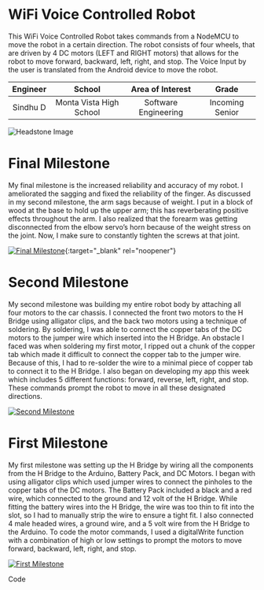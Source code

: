 ﻿# WiFi Voice Controlled Robot
This WiFi Voice Controlled Robot takes commands from a NodeMCU to move the robot in a certain direction. The robot consists of four wheels, that are driven by 4 DC motors (LEFT and RIGHT motors) that allows for the robot to move forward, backward, left, right, and stop. The Voice Input by the user is translated from the Android device to move the robot. 

| **Engineer** | **School** | **Area of Interest** | **Grade** |
|:--:|:--:|:--:|:--:|
| Sindhu D | Monta Vista High School | Software Engineering | Incoming Senior

![Headstone Image](https://user-images.githubusercontent.com/292570339_821212712598233_3879414798837582761_n.jpg)
  
# Final Milestone
My final milestone is the increased reliability and accuracy of my robot. I ameliorated the sagging and fixed the reliability of the finger. As discussed in my second milestone, the arm sags because of weight. I put in a block of wood at the base to hold up the upper arm; this has reverberating positive effects throughout the arm. I also realized that the forearm was getting disconnected from the elbow servo’s horn because of the weight stress on the joint. Now, I make sure to constantly tighten the screws at that joint. 

[![Final Milestone](https://res.cloudinary.com/marcomontalbano/image/upload/v1612573869/video_to_markdown/images/youtube--F7M7imOVGug-c05b58ac6eb4c4700831b2b3070cd403.jpg )](https://www.youtube.com/watch?v=F7M7imOVGug&feature=emb_logo "Final Milestone"){:target="_blank" rel="noopener"}

# Second Milestone
My second milestone was building my entire robot body by attaching all four motors to the car chassis. I connected the front two motors to the H Bridge using alligator clips, and the back two motors using a technique of soldering. By soldering, I was able to connect the copper tabs of the DC motors to the jumper wire which inserted into the H Bridge. An obstacle I faced was when soldering my first motor, I ripped out a chunk of the copper tab which made it difficult to connect the copper tab to the jumper wire. Because of this, I had to re-solder the wire to a minimal piece of copper tab to connect it to the H Bridge. I also began on developing my app this week which includes 5 different functions: forward, reverse, left, right, and stop. These commands prompt the robot to move in all these designated directions. 

[![Second Milestone](https://res.cloudinary.com/marcomontalbano/image/upload/v1656358939/video_to_markdown/images/youtube--oa6gBuU8fng-c05b58ac6eb4c4700831b2b3070cd403.jpg)](https://youtu.be/oa6gBuU8fng "Second Milestone")
# First Milestone
  

My first milestone was setting up the H Bridge by wiring all the components from the H Bridge to the Arduino, Battery Pack, and DC Motors. I began with using alligator clips which used jumper wires to connect the pinholes to the copper tabs of the DC motors. The Battery Pack included a black and a red wire, which connected to the ground and 12 volt of the H Bridge. While fitting the battery wires into the H Bridge, the wire was too thin to fit into the slot, so I had to manually strip the wire to ensure a tight fit. I also connected 4 male headed wires, a ground wire, and a 5 volt wire from the H Bridge to the Arduino. To code the motor commands, I used a digitalWrite function with a combination of high or low settings to prompt the motors to move forward, backward, left, right, and stop.  

[![First Milestone](https://res.cloudinary.com/marcomontalbano/image/upload/v1655496026/video_to_markdown/images/youtube--5IGHZCkltac-c05b58ac6eb4c4700831b2b3070cd403.jpg)](https://youtu.be/5IGHZCkltac "First Milestone")

Code


